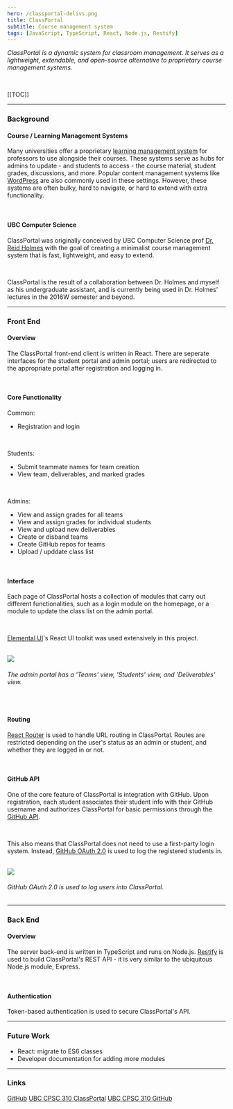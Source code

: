 ```yaml
---
hero: /classportal-delivs.png
title: ClassPortal
subtitle: Course management system
tags: [JavaScript, TypeScript, React, Node.js, Restify]
---
```


_ClassPortal is a dynamic system for classroom management. It serves as a lightweight,
extendable, and open-source alternative to proprietary course management systems._

<br>

[[TOC]]

<hr>

### Background

#### Course / Learning Management Systems

Many universities offer a proprietary [learning management system][lms] for professors to
use alongside their courses. These systems serve as hubs for admins to update - and students
to access - the course material, student grades, discussions, and more. Popular content
management systems like [WordPress][wordpress] are also commonly used in these settings.
However, these systems are often bulky, hard to navigate, or hard to extend with extra
functionality.

<br>

#### UBC Computer Science

ClassPortal was originally conceived by UBC Computer Science prof [Dr. Reid Holmes][reid]
with the goal of creating a minimalist course management system that is fast, lightweight,
and easy to extend.

<br>

ClassPortal is the result of a collaboration between Dr. Holmes and myself as his undergraduate
assistant, and is currently being used in Dr. Holmes' lectures in the 2016W semester
and beyond.

<hr>

### Front End

#### Overview

The ClassPortal front-end client is written in React. There are seperate interfaces for
the student portal and admin portal; users are redirected to the appropriate portal after
registration and logging in. 

<br>

#### Core Functionality

Common:
* Registration and login

<br>

Students:

* Submit teammate names for team creation
* View team, deliverables, and marked grades

<br>

Admins: 

* View and assign grades for all teams
* View and assign grades for individual students
* View and upload new deliverables
* Create or disband teams
* Create GitHub repos for teams
* Upload / upddate class list

<br>

#### Interface

Each page of ClassPortal hosts a collection of modules that carry out different functionalities,
such as a login module on the homepage, or a module to update the class list on the admin portal.

<br>

[Elemental UI][elemental]'s React UI toolkit was used extensively in this project.

<br>

<img src="/classportal-delivs.png" />

###### The admin portal has a 'Teams' view, 'Students' view, and 'Deliverables' view.

<br>

#### Routing

[React Router][router] is used to handle URL routing in ClassPortal. Routes are restricted
depending on the user's status as an admin or student, and whether they are logged in or not.

<br>

#### GitHub API

One of the core feature of ClassPortal is integration with GitHub. Upon registration, each
student associates their student info with their GitHub username and authorizes ClassPortal
for basic permissions through the [GitHub API][github-api].

<br>

This also means that ClassPortal does not need to use a first-party login system. Instead,
[GitHub OAuth 2.0][github-oauth] is used to log the registered students in.

<br>

<img src="/github-auth.png" />

###### GitHub OAuth 2.0 is used to log users into ClassPortal.

<hr>

### Back End

#### Overview

The server back-end is written in TypeScript and runs on Node.js. [Restify][restify] is used
to build ClassPortal's REST API - it is very similar to the ubiquitous Node.js module, Express.

<br>

#### Authentication

Token-based authentication is used to secure ClassPortal's API.

<hr> 

### Future Work

* React: migrate to ES6 classes
* Developer documentation for adding more modules

<hr> 

### Links

[GitHub][github] [UBC CPSC 310 ClassPortal][skaha] [UBC CPSC 310 GitHub][cpsc310] 

[reid]: <https://www.cs.ubc.ca/people/reid-holmes>
[cpsc310]: <https://github.com/ubccpsc/310/tree/2016sept>
[lms]: <https://en.wikipedia.org/wiki/Learning_management_system>
[wordpress]: <https://wordpress.com/>
[drupal]: <https://www.drupal.org/>
[elemental]: <http://elemental-ui.com/>
[router]: <https://github.com/ReactTraining/react-router>
[github-api]: <https://developer.github.com/v3/>
[github-oauth]: <https://developer.github.com/v3/oauth/>
[restify]: <http://restify.com/>
[github]: <https://github.com/ubccpsc/classportal/>
[skaha]: <http://skaha.cs.ubc.ca:8020>
